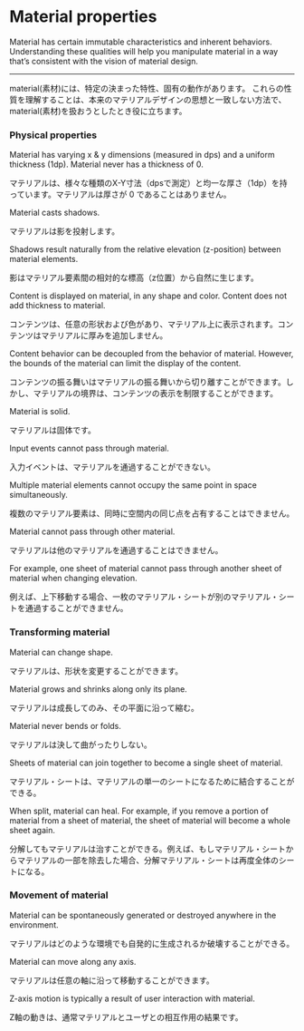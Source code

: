 Material properties
===

Material has certain immutable characteristics and inherent behaviors. Understanding these qualities will help you manipulate material in a way that’s consistent with the vision of material design.

---
material(素材)には、特定の決まった特性、固有の動作があります。
これらの性質を理解することは、本来のマテリアルデザインの思想と一致しない方法で、material(素材)を扱おうとしたとき役に立ちます。


### Physical properties

Material has varying x & y dimensions (measured in dps) and a uniform thickness (1dp). Material never has a thickness of 0.

マテリアルは、様々な種類のX-Y寸法（dpsで測定）と均一な厚さ（1dp）を持っています。マテリアルは厚さが 0 であることはありません。

Material casts shadows.

マテリアルは影を投射します。

Shadows result naturally from the relative elevation (z-position) between material elements.

影はマテリアル要素間の相対的な標高（z位置）から自然に生じます。

Content is displayed on material, in any shape and color. Content does not add thickness to material.

コンテンツは、任意の形状および色があり、マテリアル上に表示されます。コンテンツはマテリアルに厚みを追加しません。

Content behavior can be decoupled from the behavior of material. However, the bounds of the material can limit the display of the content.

コンテンツの振る舞いはマテリアルの振る舞いから切り離すことができます。しかし、マテリアルの境界は、コンテンツの表示を制限することができます。

Material is solid.

マテリアルは固体です。

Input events cannot pass through material.

入力イベントは、マテリアルを通過することができない。

Multiple material elements cannot occupy the same point in space simultaneously.

複数のマテリアル要素は、同時に空間内の同じ点を占有することはできません。

Material cannot pass through other material.

マテリアルは他のマテリアルを通過することはできません。

For example, one sheet of material cannot pass through another sheet of material when changing elevation.

例えば、上下移動する場合、一枚のマテリアル・シートが別のマテリアル・シートを通過することができません。

### Transforming material

Material can change shape.

マテリアルは、形状を変更することができます。

Material grows and shrinks along only its plane.

マテリアルは成長してのみ、その平面に沿って縮む。

Material never bends or folds.

マテリアルは決して曲がったりしない。

Sheets of material can join together to become a single sheet of material.

マテリアル・シートは、マテリアルの単一のシートになるために結合することができる。

When split, material can heal. For example, if you remove a portion of material from a sheet of material, the sheet of material will become a whole sheet again.

分解してもマテリアルは治すことができる。例えば、もしマテリアル・シートからマテリアルの一部を除去した場合、分解マテリアル・シートは再度全体のシートになる。

### Movement of material

Material can be spontaneously generated or destroyed anywhere in the environment.

マテリアルはどのような環境でも自発的に生成されるか破壊することができる。

Material can move along any axis.

マテリアルは任意の軸に沿って移動することができます。

Z-axis motion is typically a result of user interaction with material.

Z軸の動きは、通常マテリアルとユーザとの相互作用の結果です。

